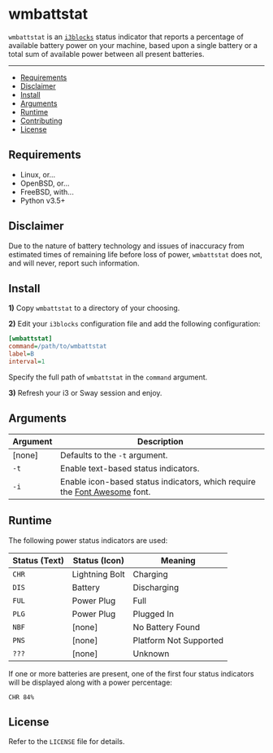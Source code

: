# wmbattstat

`wmbattstat` is an [`i3blocks`](https://github.com/vivien/i3blocks) status indicator that reports a percentage of available battery power on your machine, based upon a single battery or a total sum of available power between all present batteries.

---

- [Requirements](#requirements)
- [Disclaimer](#disclaimer)
- [Install](#install)
- [Arguments](#arguments)
- [Runtime](#runtime)
- [Contributing](#contributing)
- [License](#license)

## Requirements

- Linux, or...
- OpenBSD, or...
- FreeBSD, with...
- Python v3.5+

## Disclaimer

Due to the nature of battery technology and issues of inaccuracy from estimated times of remaining life before loss of power, `wmbattstat` does not, and will never, report such information.

## Install

__1)__ Copy `wmbattstat` to a directory of your choosing.

__2)__ Edit your `i3blocks` configuration file and add the following configuration:

```ini
[wmbattstat]
command=/path/to/wmbattstat
label=B
interval=1
```

Specify the full path of `wmbattstat` in the `command` argument.

__3)__ Refresh your i3 or Sway session and enjoy.

## Arguments

Argument | Description
---      | ---
[none]   | Defaults to the `-t` argument.
`-t`     | Enable text-based status indicators.
`-i`     | Enable icon-based status indicators, which require the [Font Awesome](https://github.com/FortAwesome/Font-Awesome) font.

## Runtime

The following power status indicators are used:

Status (Text) | Status (Icon)  | Meaning
---           | ---            | ---
`CHR`         | Lightning Bolt | Charging
`DIS`         | Battery        | Discharging
`FUL`         | Power Plug     | Full
`PLG`         | Power Plug     | Plugged In
`NBF`         | [none]         | No Battery Found
`PNS`         | [none]         | Platform Not Supported
`???`         | [none]         | Unknown

If one or more batteries are present, one of the first four status indicators will be displayed along with a power percentage:

```
CHR 84%
```

## License

Refer to the `LICENSE` file for details.
